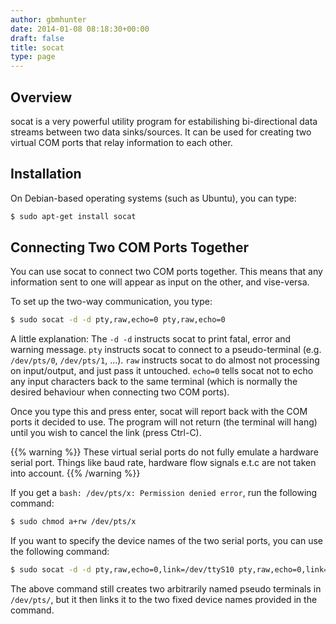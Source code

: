 ```yaml
---
author: gbmhunter
date: 2014-01-08 08:18:30+00:00
draft: false
title: socat
type: page
---
```


## Overview

socat is a very powerful utility program for estabilishing bi-directional data streams between two data sinks/sources. It can be used for creating two virtual COM ports that relay information to each other.

## Installation

On Debian-based operating systems (such as Ubuntu), you can type:

```sh   
$ sudo apt-get install socat
```    

## Connecting Two COM Ports Together

You can use socat to connect two COM ports together. This means that any information sent to one will appear as input on the other, and vise-versa.

To set up the two-way communication, you type:

```sh    
$ sudo socat -d -d pty,raw,echo=0 pty,raw,echo=0
```    

A little explanation: The `-d -d` instructs socat to print fatal, error and warning message. `pty` instructs socat to connect to a pseudo-terminal (e.g. `/dev/pts/0`, `/dev/pts/1`, ...). `raw` instructs socat to do almost not processing on input/output, and just pass it untouched. `echo=0` tells socat not to echo any input characters back to the same terminal (which is normally the desired behaviour when connecting two COM ports).

Once you type this and press enter, socat will report back with the COM ports it decided to use. The program will not return (the terminal will hang) until you wish to cancel the link (press Ctrl-C).

{{% warning %}}
These virtual serial ports do not fully emulate a hardware serial port. Things like baud rate, hardware flow signals e.t.c are not taken into account.
{{% /warning %}}

If you get a `bash: /dev/pts/x: Permission denied error`, run the following command:

```sh    
$ sudo chmod a+rw /dev/pts/x
```

If you want to specify the device names of the two serial ports, you can use the following command:

```sh    
$ sudo socat -d -d pty,raw,echo=0,link=/dev/ttyS10 pty,raw,echo=0,link=/dev/ttyS11
```

The above command still creates two arbitrarily named pseudo terminals in `/dev/pts/`, but it then links it to the two fixed device names provided in the command.